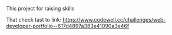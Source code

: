 This project for raising skills

That check tast to link: https://www.codewell.cc/challenges/web-developer-portfolio--617d4897a383e41090a3e46f

